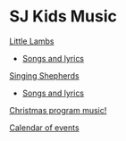 SJ Kids Music
======

[Little Lambs]()

- [Songs and lyrics](/ll/index.md)

[Singing Shepherds]()

- [Songs and lyrics](/ss/index.md)

[Christmas program music!](christmas.md)

[Calendar of events](calendar.md)
